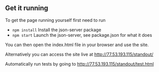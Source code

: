## Get it running
To get the page running yourself first need to run
- `npm install` Install the json-server package
- `npm start` Launch the json-server, see package.json for what it does

You can then open the index.html file in your browser and use the site.

Alternatively you can access the site live at 
http://77.53.193.115/standout/

Automatically run tests by going to
http://77.53.193.115/standout/test.html